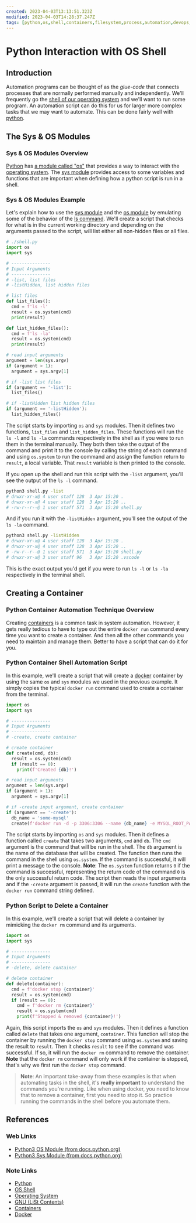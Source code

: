 ```yaml
---
created: 2023-04-03T13:13:51.323Z
modified: 2023-04-03T14:28:37.247Z
tags: [python,os,shell,containers,filesystem,process,automation,devops,scripting,pcde,module13]
---
```

# Python Interaction with OS Shell

## Introduction

Automation programs can be thought of as the *glue-code* that
connects processes that are normally performed manually and independently.
We'll frequently go the [shell of our operating system][shell-zk] and
we'll want to run some program.
An automation script can do this for us for larger more complex tasks that
we may want to automate.
This can be done fairly well with [python][py-zk].

## The Sys & OS Modules

### Sys & OS Modules Overview

[Python][py-zk] has [a module called "os"][py-os-mod] that
provides a way to interact with the [operating system][os-zk].
The [sys module][py-sys-mod] provides access to some variables and functions that
are important when defining how a python script is run in a shell.

### Sys & OS Modules Example

Let's explain how to use the [sys module][py-sys-mod] and
the [os module][py-os-mod] by emulating some of the behavior of
the [ls command][ls-zk].
We'll create a script that checks for what is in
the current working directory and
depending on the arguments passed to the script,
will list either all non-hidden files or all files.

```python
# ./shell.py
import os
import sys

# ---------------
# Input Arguments
# ---------------
# -list, list files
# -listHidden, list hidden files

# list files
def list_files():
  cmd = f'ls -l'
  result = os.system(cmd)
  print(result)

def list_hidden_files():
  cmd = f'ls -la'
  result = os.system(cmd)
  print(result)

# read input arguments
argument = len(sys.argv)
if (argument > 1):
  argument = sys.argv[1]

# if -list list files
if (argument == '-list'):
  list_files()

# if -listHidden list hidden files
if (argument == '-listHidden'):
  list_hidden_files()
```

The script starts by importing `os` and `sys` modules.
Then it defines two functions, `list_files` and `list_hidden_files`.
These functions will run the `ls -l` and `ls -la` commands respectively in
the shell as if you were to run them in the terminal manually.
They both then take the output of the command and print it to the console by
calling the string of each command and using `os.system` to run the command and
assign the function return to `result`, a local variable.
That `result` variable is then printed to the console.

If you open up the shell and run this script with the `-list` argument,
you'll see the output of the `ls -l` command.

```bash
python3 shell.py -list
# drwxr-xr-x@ 4 user staff 128  3 Apr 15:20 .
# drwxr-xr-x@ 4 user staff 128  3 Apr 15:20 ..
# -rw-r--r--@ 1 user staff 571  3 Apr 15:20 shell.py
```

And if you run it with the `-listHidden` argument,
you'll see the output of the `ls -la` command.

```bash
python3 shell.py -listHidden
# drwxr-xr-x@ 4 user staff 128  3 Apr 15:20 .
# drwxr-xr-x@ 4 user staff 128  3 Apr 15:20 ..
# -rw-r--r--@ 1 user staff 571  3 Apr 15:20 shell.py
# drwxr-xr-x@ 3 user staff 96   3 Apr 15:20 .vscode
```

This is the exact output you'd get if
you were to run `ls -l` or `ls -la` respectively in the terminal shell.

## Creating a Container

### Python Container Automation Technique Overview

Creating [containers][container-zk] is a common task in system automation.
However, it gets really tedious to have to type out the entire
`docker run` command every time you want to create a container.
And then all the other commands you need to maintain and manage them.
Better to have a script that can do it for you.

### Python Container Shell Automation Script

In this example, we'll create a script that
will create a [docker][docker-zk] container by
using the same `os` and `sys` modules we used in the previous example.
It simply copies the typical `docker run` command used to
create a container from the terminal.

```python
import os
import sys

# ---------------
# Input Arguments
# ---------------
# -create, create container

# create container
def create(cmd, db):
  result = os.system(cmd)
  if (result == 0):
    print(f'Created {db}!')

# read input arguments
argument = len(sys.argv)
if (argument > 1):
  argument = sys.argv[1]

# if -create input argument, create container
if (argument == '-create'):
  db_name = 'some-mysql'
  create(f'docker run -d -p 3306:3306 --name {db_name} -e MYSQL_ROOT_PASSWORD=root -d 'mysql')
```

The script starts by importing `os` and `sys` modules.
Then it defines a function called `create` that takes two arguments,
`cmd` and `db`.
The `cmd` argument is the command that will be run in the shell.
The `db` argument is the name of the database that will be created.
The function then runs the command in the shell using `os.system`.
If the command is successful, it will print a message to the console.
**Note**: The `os.system` function returns `0` if the command is successful,
representing the return code of the command `0` is the only successful return code.
The script then reads the input arguments and if the `-create` argument is passed,
it will run the `create` function with the `docker run` command string defined.

### Python Script to Delete a Container

In this example, we'll create a script that
will delete a container by mimicking the `docker rm` command and its arguments.

```python
import os
import sys

# ---------------
# Input Arguments
# ---------------
# -delete, delete container

# delete container
def delete(container):
  cmd = f'docker stop {container}'
  result = os.system(cmd)
  if (result == 0):
    cmd = f'docker rm {container}'
    result = os.system(cmd)
    print(f'Stopped & removed {container}!')
```

Again, this script imports the `os` and `sys` modules.
Then it defines a function called `delete` that takes one argument, `container`.
This function will stop the container by running the `docker stop` command using
`os.system` and saving the result to `result`.
Then it checks `result` to see if the command was successful.
If so, it will run the `docker rm` command to remove the container.
**Note** that the `docker rm` command will only work if the container is stopped,
that's why we first run the `docker stop` command.

>**Note**: An important take-away from these examples is that
>when automating tasks in the shell,
>it's **really important** to understand the commands you're running.
>Like when using docker, you need to know that to remove a container,
>first you need to stop it.
>So practice running the commands in the shell before you automate them.

## References

### Web Links

* [Python3 OS Module (from docs.python.org)][py-os-mod]
* [Python3 Sys Module (from docs.python.org)][py-sys-mod]

<!-- Hidden References -->
[py-os-mod]: https://docs.python.org/3/library/os.html "Python3 OS Module (from docs.python.org)"
[py-sys-mod]: https://docs.python.org/3/library/sys.html "Python3 Sys Module (from docs.python.org)"

### Note Links

* [Python][py-zk]
* [OS Shell][shell-zk]
* [Operating System][os-zk]
* [GNU (LiSt Contents)][ls-zk]
* [Containers][container-zk]
* [Docker][docker-zk]

<!-- Hidden References -->
[py-zk]: ./python.md "Python"
[shell-zk]: ./os-shell.md "OS Shell"
[os-zk]: ./os.md "Operating System"
[ls-zk]: ./ls.md "GNU Ls (LiSt Contents)"
[container-zk]: ./container.md "Containers"
[docker-zk]: ./docker.md "Docker"
